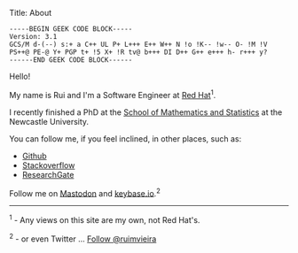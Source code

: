 Title: About

```
-----BEGIN GEEK CODE BLOCK-----
Version: 3.1
GCS/M d-(--) s:+ a C++ UL P+ L+++ E++ W++ N !o !K-- !w-- O- !M !V PS++@ PE-@ Y+ PGP t+ !5 X+ !R tv@ b+++ DI D++ G++ e+++ h- r+++ y?
------END GEEK CODE BLOCK------
```

Hello!

My name is Rui and I'm a Software Engineer at [Red Hat](https://www.redhat.com/en/about/company)<sup>1</sup>.

I recently finished a PhD at the [School of Mathematics and Statistics](http://www.ncl.ac.uk/maths/) at the Newcastle University.

You can follow me, if you feel inclined, in other places, such as:

  * [Github](https://github.com/ruivieira)
  * [Stackoverflow](http://stackoverflow.com/users/143732/rui-vieira)
  * [ResearchGate](https://www.researchgate.net/profile/Rui_Vieira5/)

Follow me on [Mastodon](https://mastodon.technology/@ruivieira) and [keybase.io](https://keybase.io/ruivieira).<sup>2</sup>

---

<sup>1</sup> - Any views on this site are my own, not Red Hat's.

<sup>2</sup> - or even Twitter ... <a href="https://twitter.com/ruimvieira" class="twitter-follow-button" data-show-count="false">Follow @ruimvieira</a> <script>!function(d,s,id){var js,fjs=d.getElementsByTagName(s)[0],p=/^http:/.test(d.location)?'http':'https';if(!d.getElementById(id)){js=d.createElement(s);js.id=id;js.src=p+'://platform.twitter.com/widgets.js';fjs.parentNode.insertBefore(js,fjs);}}(document, 'script', 'twitter-wjs');</script>
